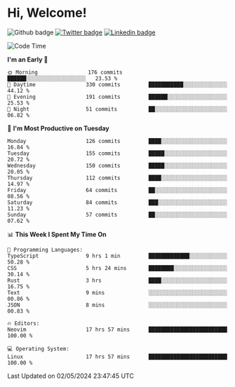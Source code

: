   # Hi, Welcome!
  ![Github badge](https://img.shields.io/github/followers/kraken-afk.svg?style=social&label=Follow&maxAge=2592000)
  [![Twitter badge](https://img.shields.io/badge/-Twitter-00acee?style=flat-square&logo=Twitter&logoColor=white)](https://twitter.com/trshppl)
  [![Linkedin badge](https://img.shields.io/badge/LinkedIn-0077B5?style=flat-square&logo=linkedin&logoColor=white)](https://www.linkedin.com/in/noveanrer)
<!--START_SECTION:waka-->
![Code Time](http://img.shields.io/badge/Code%20Time-179%20hrs%203%20mins-blue)

**I'm an Early 🐤** 

```text
🌞 Morning                176 commits         ██████░░░░░░░░░░░░░░░░░░░   23.53 % 
🌆 Daytime                330 commits         ███████████░░░░░░░░░░░░░░   44.12 % 
🌃 Evening                191 commits         ██████░░░░░░░░░░░░░░░░░░░   25.53 % 
🌙 Night                  51 commits          ██░░░░░░░░░░░░░░░░░░░░░░░   06.82 % 
```
📅 **I'm Most Productive on Tuesday** 

```text
Monday                   126 commits         ████░░░░░░░░░░░░░░░░░░░░░   16.84 % 
Tuesday                  155 commits         █████░░░░░░░░░░░░░░░░░░░░   20.72 % 
Wednesday                150 commits         █████░░░░░░░░░░░░░░░░░░░░   20.05 % 
Thursday                 112 commits         ████░░░░░░░░░░░░░░░░░░░░░   14.97 % 
Friday                   64 commits          ██░░░░░░░░░░░░░░░░░░░░░░░   08.56 % 
Saturday                 84 commits          ███░░░░░░░░░░░░░░░░░░░░░░   11.23 % 
Sunday                   57 commits          ██░░░░░░░░░░░░░░░░░░░░░░░   07.62 % 
```


📊 **This Week I Spent My Time On** 

```text
💬 Programming Languages: 
TypeScript               9 hrs 1 min         █████████████░░░░░░░░░░░░   50.28 % 
CSS                      5 hrs 24 mins       ████████░░░░░░░░░░░░░░░░░   30.14 % 
Rust                     3 hrs               ████░░░░░░░░░░░░░░░░░░░░░   16.75 % 
Text                     9 mins              ░░░░░░░░░░░░░░░░░░░░░░░░░   00.86 % 
JSON                     8 mins              ░░░░░░░░░░░░░░░░░░░░░░░░░   00.83 % 

🔥 Editors: 
Neovim                   17 hrs 57 mins      █████████████████████████   100.00 % 

💻 Operating System: 
Linux                    17 hrs 57 mins      █████████████████████████   100.00 % 
```


 Last Updated on 02/05/2024 23:47:45 UTC
<!--END_SECTION:waka-->